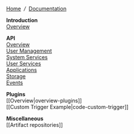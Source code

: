 [Home](Home) &nbsp;*/*&nbsp; [Documentation](dsp-documentation)

**Introduction**   
[Overview](overview)

**API**   
  [Overview](overview-api)   
  [User Management](overview-users)  
  [System Services](overview-system)   
  [User Services](overview-services)  
  [Applications](overview-apps)  
  [Storage](overview-storage)  
  [Events](API-Events-overview)  

**Plugins**  
  [[Overview|overview-plugins]]  
  [[Custom Trigger Example|code-custom-trigger]]  

**Miscellaneous**  
  [[Artifact repositories]]  
